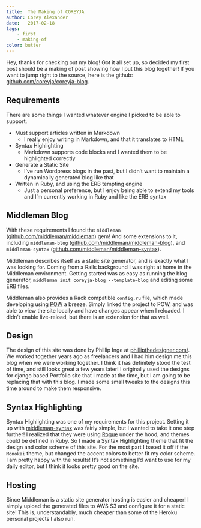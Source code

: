 ```yaml
---
title:  The Making of COREYJA
author: Corey Alexander
date:   2017-02-18
tags:
    - first
    - making-of
color: butter
---
```


Hey, thanks for checking out my blog! Got it all set up, so decided my first post should be a making of post showing how I put this blog together! If you want to jump right to the source, here is the github: [github.com/coreyja/coreyja-blog](https://github.com/coreyja/coreyja-blog).

## Requirements

There are some things I wanted whatever engine I picked to be able to support.

- Must support articles written in Markdown
  - I really enjoy writing in Markdown, and that it translates to HTML
- Syntax Highlighting
  - Markdown supports code blocks and I wanted them to be highlighted correctly
- Generate a Static Site
  - I’ve run Wordpress blogs in the past, but I didn’t want to maintain a dynamically generated blog like that
- Written in Ruby, and using the ERB tempting engine
  - Just a personal preference, but I enjoy being able to extend my tools and I’m currently working in Ruby and like the ERB syntax
  
## Middleman Blog

With these requirements I found the `middleman` ([github.com/middleman/middleman](https://github.com/middleman/middleman)) gem! And some extensions to it, including `middleman-blog` ([github.com/middleman/middleman-blog](https://github.com/middleman/middleman-blog)), and  `middleman-syntax` ([github.com/middleman/middleman-syntax](https://github.com/middleman/middleman-syntax)).

Middleman describes itself as a static site generator, and is exactly what I was looking for. Coming from a Rails background I was right at home in the Middleman environment. Getting started was as easy as running the blog generator, `middleman init coreyja-blog --template=blog` and editing some ERB files.

Middleman also provides a Rack compatible `config.ru` file, which made developing using [POW](http://pow.cx/) a breeze. Simply linked the project to POW, and was able to view the site locally and have changes appear when I reloaded. I didn’t enable live-reload, but there is an extension for that as well. 

## Design

The design of this site was done by Phillip Inge at [phillipthedesigner.com/](http://phillipthedesigner.com/). We worked together years ago as freelancers and I had him design me this blog when we were working together. I think it has definitely stood the test of time, and still looks great a few years later! I originally used the designs for django based Portfolio site that I made at the time, but I am going to be replacing that with this blog. I made some small tweaks to the designs this time around to make them responsive.

## Syntax Highlighting

Syntax Highlighting was one of my requirements for this project. Setting it up with [middleman-syntax](https://github.com/middleman/middleman-syntax) was fairly simple, but I wanted to take it one step further! I realized that they were using [Rogue](https://github.com/jneen/rouge) under the hood, and themes could be defined in Ruby. So I made a Syntax Highlighting theme that fit the design and color scheme of this site. For the most part I based it off if the `Monokai` theme, but changed the accent colors to better fit my color scheme. I am pretty happy with the results! It’s not something I’d want to use for my daily editor, but I think it looks pretty good on the site.

## Hosting

Since Middleman is a static site generator hosting is easier and cheaper! I simply upload the generated files to AWS S3 and configure it for a static site! This is, understandably, much cheaper than some of the Heroku personal projects I also run.
